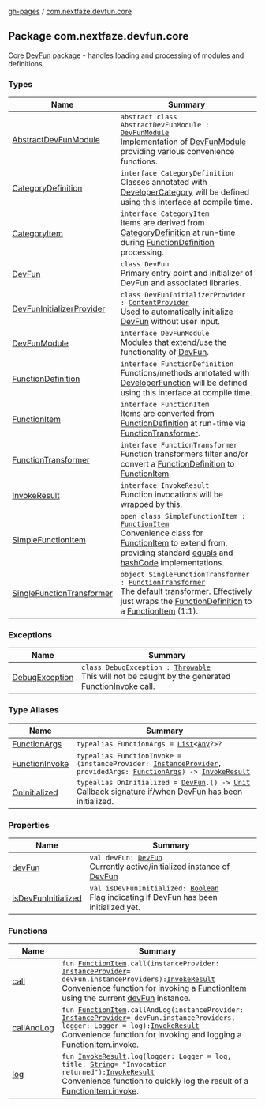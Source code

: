 [gh-pages](../index.md) / [com.nextfaze.devfun.core](.)

## Package com.nextfaze.devfun.core

Core [DevFun](https://nextfaze.github.io/dev-fun/com.nextfaze.devfun.core/-dev-fun/) package - handles loading and processing of modules and definitions.

### Types

| Name | Summary |
|---|---|
| [AbstractDevFunModule](-abstract-dev-fun-module/index.md) | `abstract class AbstractDevFunModule : `[`DevFunModule`](-dev-fun-module/index.md)<br>Implementation of [DevFunModule](-dev-fun-module/index.md) providing various convenience functions. |
| [CategoryDefinition](-category-definition/index.md) | `interface CategoryDefinition`<br>Classes annotated with [DeveloperCategory](../com.nextfaze.devfun.annotations/-developer-category/index.md) will be defined using this interface at compile time. |
| [CategoryItem](-category-item/index.md) | `interface CategoryItem`<br>Items are derived from [CategoryDefinition](-category-definition/index.md) at run-time during [FunctionDefinition](-function-definition/index.md) processing. |
| [DevFun](-dev-fun/index.md) | `class DevFun`<br>Primary entry point and initializer of DevFun and associated libraries. |
| [DevFunInitializerProvider](-dev-fun-initializer-provider/index.md) | `class DevFunInitializerProvider : `[`ContentProvider`](https://developer.android.com/reference/android/content/ContentProvider.html)<br>Used to automatically initialize [DevFun](-dev-fun/index.md) without user input. |
| [DevFunModule](-dev-fun-module/index.md) | `interface DevFunModule`<br>Modules that extend/use the functionality of [DevFun](-dev-fun/index.md). |
| [FunctionDefinition](-function-definition/index.md) | `interface FunctionDefinition`<br>Functions/methods annotated with [DeveloperFunction](../com.nextfaze.devfun.annotations/-developer-function/index.md) will be defined using this interface at compile time. |
| [FunctionItem](-function-item/index.md) | `interface FunctionItem`<br>Items are converted from [FunctionDefinition](-function-definition/index.md) at run-time via [FunctionTransformer](-function-transformer/index.md). |
| [FunctionTransformer](-function-transformer/index.md) | `interface FunctionTransformer`<br>Function transformers filter and/or convert a [FunctionDefinition](-function-definition/index.md) to [FunctionItem](-function-item/index.md). |
| [InvokeResult](-invoke-result/index.md) | `interface InvokeResult`<br>Function invocations will be wrapped by this. |
| [SimpleFunctionItem](-simple-function-item/index.md) | `open class SimpleFunctionItem : `[`FunctionItem`](-function-item/index.md)<br>Convenience class for [FunctionItem](-function-item/index.md) to extend from, providing standard [equals](-simple-function-item/equals.md) and [hashCode](-simple-function-item/hash-code.md) implementations. |
| [SingleFunctionTransformer](-single-function-transformer/index.md) | `object SingleFunctionTransformer : `[`FunctionTransformer`](-function-transformer/index.md)<br>The default transformer. Effectively just wraps the [FunctionDefinition](-function-definition/index.md) to a [FunctionItem](-function-item/index.md) (1:1). |

### Exceptions

| Name | Summary |
|---|---|
| [DebugException](-debug-exception/index.md) | `class DebugException : `[`Throwable`](https://kotlinlang.org/api/latest/jvm/stdlib/kotlin/-throwable/index.html)<br>This will not be caught by the generated [FunctionInvoke](-function-invoke.md) call. |

### Type Aliases

| Name | Summary |
|---|---|
| [FunctionArgs](-function-args.md) | `typealias FunctionArgs = `[`List`](https://kotlinlang.org/api/latest/jvm/stdlib/kotlin.collections/-list/index.html)`<`[`Any`](https://kotlinlang.org/api/latest/jvm/stdlib/kotlin/-any/index.html)`?>?` |
| [FunctionInvoke](-function-invoke.md) | `typealias FunctionInvoke = (instanceProvider: `[`InstanceProvider`](../com.nextfaze.devfun.inject/-instance-provider/index.md)`, providedArgs: `[`FunctionArgs`](-function-args.md)`) -> `[`InvokeResult`](-invoke-result/index.md) |
| [OnInitialized](-on-initialized.md) | `typealias OnInitialized = `[`DevFun`](-dev-fun/index.md)`.() -> `[`Unit`](https://kotlinlang.org/api/latest/jvm/stdlib/kotlin/-unit/index.html)<br>Callback signature if/when [DevFun](-dev-fun/index.md) has been initialized. |

### Properties

| Name | Summary |
|---|---|
| [devFun](dev-fun.md) | `val devFun: `[`DevFun`](-dev-fun/index.md)<br>Currently active/initialized instance of [DevFun](-dev-fun/index.md) |
| [isDevFunInitialized](is-dev-fun-initialized.md) | `val isDevFunInitialized: `[`Boolean`](https://kotlinlang.org/api/latest/jvm/stdlib/kotlin/-boolean/index.html)<br>Flag indicating if DevFun has been initialized yet. |

### Functions

| Name | Summary |
|---|---|
| [call](call.md) | `fun `[`FunctionItem`](-function-item/index.md)`.call(instanceProvider: `[`InstanceProvider`](../com.nextfaze.devfun.inject/-instance-provider/index.md)` = devFun.instanceProviders): `[`InvokeResult`](-invoke-result/index.md)<br>Convenience function for invoking a [FunctionItem](-function-item/index.md) using the current [devFun](dev-fun.md) instance. |
| [callAndLog](call-and-log.md) | `fun `[`FunctionItem`](-function-item/index.md)`.callAndLog(instanceProvider: `[`InstanceProvider`](../com.nextfaze.devfun.inject/-instance-provider/index.md)` = devFun.instanceProviders, logger: Logger = log): `[`InvokeResult`](-invoke-result/index.md)<br>Convenience function for invoking and logging a [FunctionItem.invoke](-function-item/invoke.md). |
| [log](log.md) | `fun `[`InvokeResult`](-invoke-result/index.md)`.log(logger: Logger = log, title: `[`String`](https://kotlinlang.org/api/latest/jvm/stdlib/kotlin/-string/index.html)` = "Invocation returned"): `[`InvokeResult`](-invoke-result/index.md)<br>Convenience function to quickly log the result of a [FunctionItem.invoke](-function-item/invoke.md). |
